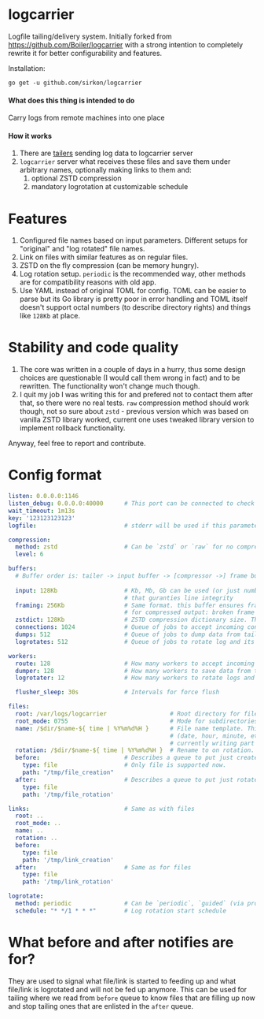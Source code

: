 # logcarrier
Logfile tailing/delivery system. Initially forked from https://github.com/Boiler/logcarrier with a strong intention to completely rewrite it for better configurability and features.

Installation:
```
go get -u github.com/sirkon/logcarrier
```
#### What does this thing is intended to do
Carry logs from remote machines into one place

#### How it works
1. There are [tailers](https://github.com/Boiler/logcarrier/tree/master/tail) sending log data to logcarrier server
2. `logcarrier` server what receives these files and save them under arbitrary names, optionally making links to them and:
    1. optional ZSTD compression
    2. mandatory logrotation at customizable schedule

# Features
1. Configured file names based on input parameters. Different setups for "original" and "log rotated" file names.
2. Link on files with similar features as on regular files.
3. ZSTD on the fly compression (can be memory hungry).
4. Log rotation setup. `periodic` is the recommended way, other methods are for compatibility reasons with old app.
5. Use YAML instead of original TOML for config. TOML can be easier to parse but its Go library is pretty poor in error handling and TOML itself doesn't support octal numbers (to describe directory rights) and things like `128Kb` at place.

# Stability and code quality
1. The core was written in a couple of days in a hurry, thus some design choices are questionable (I would call them wrong in fact) and to be rewritten. The functionality won't change much though.
2. I quit my job I was writing this for and prefered not to contact them after that, so there were no real tests. `raw` compression method should work though, not so sure about `zstd` - previous version which was based on vanilla ZSTD library worked, current one uses tweaked library version to implement rollback functionality.

Anyway, feel free to report and contribute.

# Config format

```yaml
listen: 0.0.0.0:1146
listen_debug: 0.0.0.0:40000      # This port can be connected to check service availability
wait_timeout: 1m13s
key: '123123123123'
logfile:                         # stderr will be used if this parameter is not set

compression:
  method: zstd                   # Can be `zstd` or `raw` for no compression
  level: 6

buffers:  
  # Buffer order is: tailer -> input buffer -> [compressor ->] frame buffer -> disk
  
  input: 128Kb                   # Kb, Mb, Gb can be used (or just number in bytes). This is input buffer
                                 # that guranties line integrity
  framing: 256Kb                 # Same format. this buffer ensures frame integrity which is critically important
                                 # for compressed output: broken frame will cause decompressing errors
  zstdict: 128Kb                 # ZSTD compression dictionary size. They say this improves compression speed.
  connections: 1024              # Queue of jobs to accept incoming connections 
  dumps: 512                     # Queue of jobs to dump data from tailers
  logrotates: 512                # Queue of jobs to rotate log and its link 

workers:
  route: 128                     # How many workers to accept incoming connections
  dumper: 128                    # How many workers to save data from tailers
  logrotater: 12                 # How many workers to rotate logs and their links

  flusher_sleep: 30s             # Intervals for force flush

files:
  root: /var/logs/logcarrier                  # Root directory for file storage
  root_mode: 0755                             # Mode for subdirectories creating in a process
  name: /$dir/$name-${ time | %Y%m%d%H }      # File name template. This is a good idea to give file an already rotated name 
                                              # (date, hour, minute, etc) and use link with "original" file name pointed at the  
                                              # currently writing part
  rotation: /$dir/$name-${ time | %Y%m%d%H }  # Rename to on rotation. This time the same name
  before:                        # Describes a queue to put just created file names in
    type: file                   # Only file is supported now.
    path: "/tmp/file_creation" 
  after:                         # Describes a queue to put just rotated file names in.
    type: file                   
    path: '/tmp/file_rotation'

links:                           # Same as with files
  root: ..
  root_mode: ..
  name: ..
  rotation: ..
  before:
    type: file
    path: '/tmp/link_creation'
  after:                         # Same as for files
    type: file
    path: '/tmp/link_rotation'

logrotate:
  method: periodic               # Can be `periodic`, `guided` (via protocol) and `both`
  schedule: "* */1 * * *"        # Log rotation start schedule
```

# What before and after notifies are for?

They are used to signal what file/link is started to feeding up and what file/link is logrotated and will not be fed up
anymore. This can be used for tailing where we read from `before` queue to know files that are filling up now and stop
tailing ones that are enlisted in the `after` queue.
